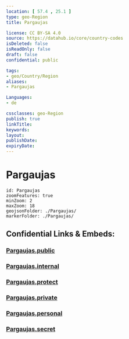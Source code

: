 ```yaml
---
location: [ 57.4 , 25.1 ] 
type: geo-Region
title: Pargaujas

license: CC BY-SA 4.0
source: https://datahub.io/core/country-codes
isDeleted: false
isReadOnly: false
draft: false
confidential: public

tags:
- geo/Country/Region
aliases:
- Pargaujas

Languages:
- de

cssclasses: geo-Region
publish: true
linkTitle: 
keywords: 
layout: 
publishDate: 
expiryDate: 
---
```


# Pargaujas

```leaflet
id: Pargaujas
zoomFeatures: true 
minZoom: 2 
maxZoom: 18
geojsonFolder: ./Pargaujas/
markerFolder: ./Pargaujas/
```


## Confidential Links & Embeds: 

### [Pargaujas.public](/_public/\Earth\Continent\Europe\Europe~North\Latvia\CountiesPargaujas.public.md) 

### [Pargaujas.internal](/_internal/\Earth\Continent\Europe\Europe~North\Latvia\CountiesPargaujas.internal.md) 

### [Pargaujas.protect](/_protect/\Earth\Continent\Europe\Europe~North\Latvia\CountiesPargaujas.protect.md) 

### [Pargaujas.private](/_private/\Earth\Continent\Europe\Europe~North\Latvia\CountiesPargaujas.private.md) 

### [Pargaujas.personal](/_personal/\Earth\Continent\Europe\Europe~North\Latvia\CountiesPargaujas.personal.md) 

### [Pargaujas.secret](/_secret/\Earth\Continent\Europe\Europe~North\Latvia\CountiesPargaujas.secret.md)

